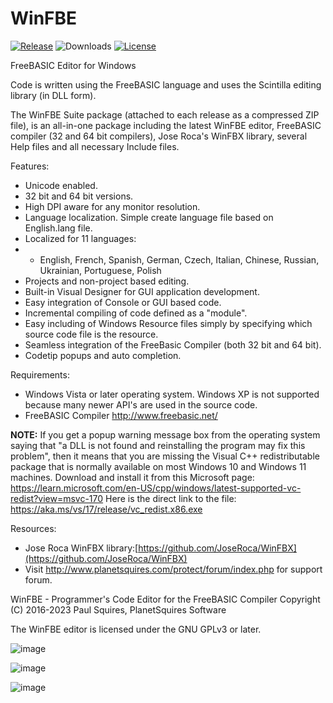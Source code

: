 # WinFBE
[![Release](https://img.shields.io/github/v/release/PaulSquires/WinFBE?style=flat-square)](https://github.com/PaulSquires/IB-Tracker/releases)
![Downloads](https://img.shields.io/github/downloads/PaulSquires/WinFBE/total?style=flat-square)
[![License](https://img.shields.io/github/license/PaulSquires/WinFBE?style=flat-square)](LICENSE)

FreeBASIC Editor for Windows

Code is written using the FreeBASIC language and uses the Scintilla editing library (in DLL form).

The WinFBE Suite package (attached to each release as a compressed ZIP file), is an all-in-one package including the latest WinFBE editor, FreeBASIC compiler (32 and 64 bit compilers), Jose Roca's WinFBX library, several Help files and all necessary Include files.

Features:

- Unicode enabled.
- 32 bit and 64 bit versions.
- High DPI aware for any monitor resolution.
- Language localization. Simple create language file based on English.lang file.
- Localized for 11 languages:
- - English, French, Spanish, German, Czech, Italian, Chinese, Russian, Ukrainian, Portuguese, Polish
- Projects and non-project based editing.
- Built-in Visual Designer for GUI application development.
- Easy integration of Console or GUI based code.
- Incremental compiling of code defined as a "module".
- Easy including of Windows Resource files simply by specifying which source code file is the resource.
- Seamless integration of the FreeBasic Compiler (both 32 bit and 64 bit).
- Codetip popups and auto completion.

Requirements:
- Windows Vista or later operating system. Windows XP is not supported because many newer API's are used in the source code.
- FreeBASIC Compiler http://www.freebasic.net/

**NOTE:** If you get a popup warning message box from the operating system saying that "a DLL is not found and reinstalling the program may fix this problem", then it means that you are missing the Visual C++ redistributable package that is normally available on most Windows 10 and Windows 11 machines. Download and install it from this Microsoft page:  https://learn.microsoft.com/en-US/cpp/windows/latest-supported-vc-redist?view=msvc-170   Here is the direct link to the file: https://aka.ms/vs/17/release/vc_redist.x86.exe  

Resources:
- Jose Roca WinFBX library:[https://github.com/JoseRoca/WinFBX](https://github.com/JoseRoca/WinFBX)
- Visit http://www.planetsquires.com/protect/forum/index.php for support forum.

WinFBE - Programmer's Code Editor for the FreeBASIC Compiler
Copyright (C) 2016-2023 Paul Squires, PlanetSquires Software

The WinFBE editor is licensed under the GNU GPLv3 or later.


![image](https://user-images.githubusercontent.com/14793592/208562717-2d79a53e-d3ba-4c1a-ba6e-f8d75c40e02d.png)

![image](https://user-images.githubusercontent.com/14793592/208562851-dbfcf08d-7bb9-461b-9bbb-4d6bbfab8512.png)

![image](https://user-images.githubusercontent.com/14793592/208562894-dd6a07e6-1ec5-4593-98d1-2b1ebfde0056.png)



